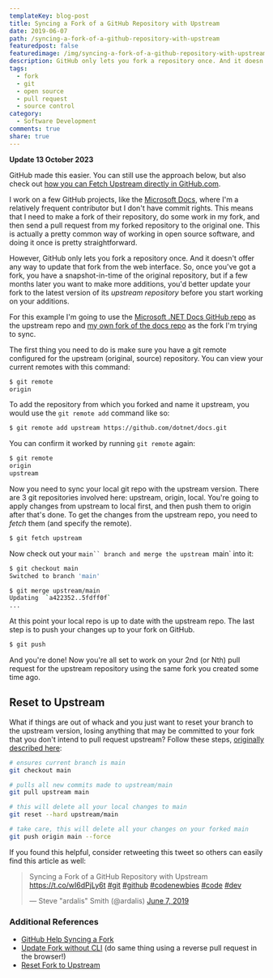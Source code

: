 ```yaml
---
templateKey: blog-post
title: Syncing a Fork of a GitHub Repository with Upstream
date: 2019-06-07
path: /syncing-a-fork-of-a-github-repository-with-upstream
featuredpost: false
featuredimage: /img/syncing-a-fork-of-a-github-repository-with-upstream.png
description: GitHub only lets you fork a repository once. And it doesn't offer any way to update that fork from the web interface. So, once you've got a fork, you have a snapshot-in-time of the original repository, but if a few months later you want to make more additions, you'd better update your fork to the latest version of its upstream repository before you start working on your additions.
tags:
  - fork
  - git
  - open source
  - pull request
  - source control
category:
  - Software Development
comments: true
share: true
---
```


**Update 13 October 2023**

GitHub made this easier. You can still use the approach below, but also check out [how you can Fetch Upstream directly in GitHub.com](/github-fetch-upstream/).

I work on a few GitHub projects, like the [Microsoft Docs](https://docs.microsoft.com/en-us/), where I'm a relatively frequent contributor but I don't have commit rights. This means that I need to make a fork of their repository, do some work in my fork, and then send a pull request from my forked repository to the original one. This is actually a pretty common way of working in open source software, and doing it once is pretty straightforward.

However, GitHub only lets you fork a repository once. And it doesn't offer any way to update that fork from the web interface. So, once you've got a fork, you have a snapshot-in-time of the original repository, but if a few months later you want to make more additions, you'd better update your fork to the latest version of its _upstream repository_ before you start working on your additions.

For this example I'm going to use the [Microsoft .NET Docs GitHub repo](https://github.com/dotnet/docs) as the upstream repo and [my own fork of the docs repo](https://github.com/ardalis/docs-1) as the fork I'm trying to sync.

The first thing you need to do is make sure you have a git remote configured for the upstream (original, source) repository. You can view your current remotes with this command:

```bash
$ git remote
origin
```

To add the repository from which you forked and name it upstream, you would use the `git remote add` command like so:

```bash
$ git remote add upstream https://github.com/dotnet/docs.git
```

You can confirm it worked by running `git remote` again:

```bash
$ git remote
origin
upstream
```

Now you need to sync your local git repo with the upstream version. There are 3 git repositories involved here: upstream, origin, local. You're going to apply changes from upstream to local first, and then push them to origin after that's done. To get the changes from the upstream repo, you need to _fetch_ them (and specify the remote).

```bash
$ git fetch upstream
```

Now check out your `main`` branch and merge the upstream `main` into it:

```bash
$ git checkout main
Switched to branch 'main'

$ git merge upstream/main
Updating  `a422352..5fdff0f`
...
```

At this point your local repo is up to date with the upstream repo. The last step is to push your changes up to your fork on GitHub.

```bash
$ git push
```

And you're done! Now you're all set to work on your 2nd (or Nth) pull request for the upstream repository using the same fork you created some time ago.

## Reset to Upstream

What if things are out of whack and you just want to reset your branch to the upstream version, losing anything that may be committed to your fork that you don't intend to pull request upstream? Follow these steps, [originally described here](https://stackoverflow.com/a/42332860/13729):

```bash
# ensures current branch is main
git checkout main

# pulls all new commits made to upstream/main
git pull upstream main

# this will delete all your local changes to main
git reset --hard upstream/main

# take care, this will delete all your changes on your forked main
git push origin main --force
```

If you found this helpful, consider retweeting this tweet so others can easily find this article as well:

<blockquote class="twitter-tweet" data-lang="en"><p lang="en" dir="ltr">Syncing a Fork of a GitHub Repository with Upstream <a href="https://t.co/wI6dPjLy6t">https://t.co/wI6dPjLy6t</a> <a href="https://twitter.com/hashtag/git?src=hash&amp;ref_src=twsrc%5Etfw">#git</a> <a href="https://twitter.com/hashtag/github?src=hash&amp;ref_src=twsrc%5Etfw">#github</a> <a href="https://twitter.com/hashtag/codenewbies?src=hash&amp;ref_src=twsrc%5Etfw">#codenewbies</a> <a href="https://twitter.com/hashtag/code?src=hash&amp;ref_src=twsrc%5Etfw">#code</a> <a href="https://twitter.com/hashtag/dev?src=hash&amp;ref_src=twsrc%5Etfw">#dev</a></p>— Steve "ardalis" Smith (@ardalis) <a href="https://twitter.com/ardalis/status/1137009960691359744?ref_src=twsrc%5Etfw">June 7, 2019</a></blockquote>
<script async src="https://platform.twitter.com/widgets.js" charset="utf-8"></script>

### Additional References

- [GitHub Help Syncing a Fork](https://help.github.com/en/articles/syncing-a-fork)
- [Update Fork without CLI](https://www.sitepoint.com/quick-tip-sync-your-fork-with-the-original-without-the-cli/) (do same thing using a reverse pull request in the browser!)
- [Reset Fork to Upstream](https://stackoverflow.com/questions/42332769/how-do-i-reset-the-git-master-branch-to-the-upstream-branch-in-a-forked-reposito)
